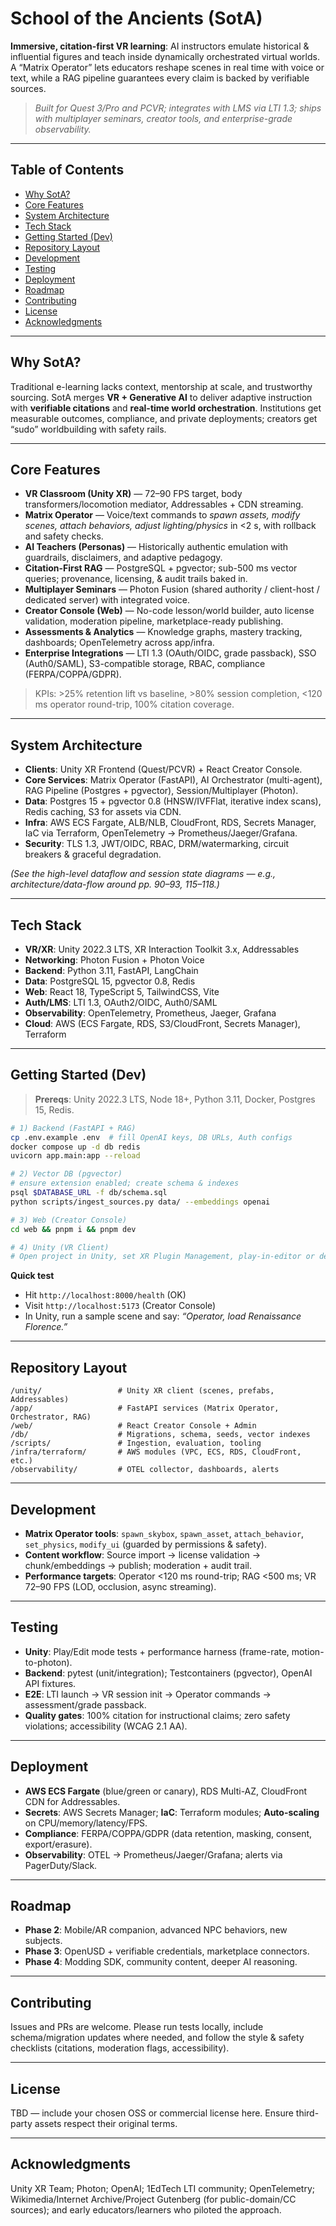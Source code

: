 # School of the Ancients (SotA)

**Immersive, citation-first VR learning**: AI instructors emulate historical & influential figures and teach inside dynamically orchestrated virtual worlds. A “Matrix Operator” lets educators reshape scenes in real time with voice or text, while a RAG pipeline guarantees every claim is backed by verifiable sources.

> *Built for Quest 3/Pro and PCVR; integrates with LMS via LTI 1.3; ships with multiplayer seminars, creator tools, and enterprise-grade observability.*

---

## Table of Contents
- [Why SotA?](#why-sota)
- [Core Features](#core-features)
- [System Architecture](#system-architecture)
- [Tech Stack](#tech-stack)
- [Getting Started (Dev)](#getting-started-dev)
- [Repository Layout](#repository-layout)
- [Development](#development)
- [Testing](#testing)
- [Deployment](#deployment)
- [Roadmap](#roadmap)
- [Contributing](#contributing)
- [License](#license)
- [Acknowledgments](#acknowledgments)

---

## Why SotA?
Traditional e-learning lacks context, mentorship at scale, and trustworthy sourcing. SotA merges **VR + Generative AI** to deliver adaptive instruction with **verifiable citations** and **real-time world orchestration**. Institutions get measurable outcomes, compliance, and private deployments; creators get “sudo” worldbuilding with safety rails.

---

## Core Features
- **VR Classroom (Unity XR)** — 72–90 FPS target, body transformers/locomotion mediator, Addressables + CDN streaming.  
- **Matrix Operator** — Voice/text commands to *spawn assets, modify scenes, attach behaviors, adjust lighting/physics* in <2 s, with rollback and safety checks.  
- **AI Teachers (Personas)** — Historically authentic emulation with guardrails, disclaimers, and adaptive pedagogy.  
- **Citation-First RAG** — PostgreSQL + pgvector; sub-500 ms vector queries; provenance, licensing, & audit trails baked in.  
- **Multiplayer Seminars** — Photon Fusion (shared authority / client-host / dedicated server) with integrated voice.  
- **Creator Console (Web)** — No-code lesson/world builder, auto license validation, moderation pipeline, marketplace-ready publishing.  
- **Assessments & Analytics** — Knowledge graphs, mastery tracking, dashboards; OpenTelemetry across app/infra.  
- **Enterprise Integrations** — LTI 1.3 (OAuth/OIDC, grade passback), SSO (Auth0/SAML), S3-compatible storage, RBAC, compliance (FERPA/COPPA/GDPR).

> KPIs: >25% retention lift vs baseline, >80% session completion, <120 ms operator round-trip, 100% citation coverage.

---

## System Architecture
- **Clients**: Unity XR Frontend (Quest/PCVR) + React Creator Console.  
- **Core Services**: Matrix Operator (FastAPI), AI Orchestrator (multi-agent), RAG Pipeline (Postgres + pgvector), Session/Multiplayer (Photon).  
- **Data**: Postgres 15 + pgvector 0.8 (HNSW/IVFFlat, iterative index scans), Redis caching, S3 for assets via CDN.  
- **Infra**: AWS ECS Fargate, ALB/NLB, CloudFront, RDS, Secrets Manager, IaC via Terraform, OpenTelemetry → Prometheus/Jaeger/Grafana.  
- **Security**: TLS 1.3, JWT/OIDC, RBAC, DRM/watermarking, circuit breakers & graceful degradation.

*(See the high-level dataflow and session state diagrams — e.g., architecture/data-flow around pp. 90–93, 115–118.)*

---

## Tech Stack
- **VR/XR**: Unity 2022.3 LTS, XR Interaction Toolkit 3.x, Addressables  
- **Networking**: Photon Fusion + Photon Voice  
- **Backend**: Python 3.11, FastAPI, LangChain  
- **Data**: PostgreSQL 15, pgvector 0.8, Redis  
- **Web**: React 18, TypeScript 5, TailwindCSS, Vite  
- **Auth/LMS**: LTI 1.3, OAuth2/OIDC, Auth0/SAML  
- **Observability**: OpenTelemetry, Prometheus, Jaeger, Grafana  
- **Cloud**: AWS (ECS Fargate, RDS, S3/CloudFront, Secrets Manager), Terraform

---

## Getting Started (Dev)

> **Prereqs**: Unity 2022.3 LTS, Node 18+, Python 3.11, Docker, Postgres 15, Redis.

```bash
# 1) Backend (FastAPI + RAG)
cp .env.example .env  # fill OpenAI keys, DB URLs, Auth configs
docker compose up -d db redis
uvicorn app.main:app --reload

# 2) Vector DB (pgvector)
# ensure extension enabled; create schema & indexes
psql $DATABASE_URL -f db/schema.sql
python scripts/ingest_sources.py data/ --embeddings openai

# 3) Web (Creator Console)
cd web && pnpm i && pnpm dev

# 4) Unity (VR Client)
# Open project in Unity, set XR Plugin Management, play-in-editor or deploy to Quest/PCVR
```

**Quick test**  
- Hit `http://localhost:8000/health` (OK)  
- Visit `http://localhost:5173` (Creator Console)  
- In Unity, run a sample scene and say: *“Operator, load Renaissance Florence.”*

---

## Repository Layout
```
/unity/                 # Unity XR client (scenes, prefabs, Addressables)
/app/                   # FastAPI services (Matrix Operator, Orchestrator, RAG)
/web/                   # React Creator Console + Admin
/db/                    # Migrations, schema, seeds, vector indexes
/scripts/               # Ingestion, evaluation, tooling
/infra/terraform/       # AWS modules (VPC, ECS, RDS, CloudFront, etc.)
/observability/         # OTEL collector, dashboards, alerts
```

---

## Development
- **Matrix Operator tools**: `spawn_skybox`, `spawn_asset`, `attach_behavior`, `set_physics`, `modify_ui` (guarded by permissions & safety).  
- **Content workflow**: Source import → license validation → chunk/embeddings → publish; moderation + audit trail.  
- **Performance targets**: Operator <120 ms round-trip; RAG <500 ms; VR 72–90 FPS (LOD, occlusion, async streaming).

---

## Testing
- **Unity**: Play/Edit mode tests + performance harness (frame-rate, motion-to-photon).  
- **Backend**: pytest (unit/integration); Testcontainers (pgvector), OpenAI API fixtures.  
- **E2E**: LTI launch → VR session init → Operator commands → assessment/grade passback.  
- **Quality gates**: 100% citation for instructional claims; zero safety violations; accessibility (WCAG 2.1 AA).

---

## Deployment
- **AWS ECS Fargate** (blue/green or canary), RDS Multi-AZ, CloudFront CDN for Addressables.  
- **Secrets**: AWS Secrets Manager; **IaC**: Terraform modules; **Auto-scaling** on CPU/memory/latency/FPS.  
- **Compliance**: FERPA/COPPA/GDPR (data retention, masking, consent, export/erasure).  
- **Observability**: OTEL → Prometheus/Jaeger/Grafana; alerts via PagerDuty/Slack.

---

## Roadmap
- **Phase 2**: Mobile/AR companion, advanced NPC behaviors, new subjects.  
- **Phase 3**: OpenUSD + verifiable credentials, marketplace connectors.  
- **Phase 4**: Modding SDK, community content, deeper AI reasoning.

---

## Contributing
Issues and PRs are welcome. Please run tests locally, include schema/migration updates where needed, and follow the style & safety checklists (citations, moderation flags, accessibility).

---

## License
TBD — include your chosen OSS or commercial license here. Ensure third-party assets respect their original terms.

---

## Acknowledgments
Unity XR Team; Photon; OpenAI; 1EdTech LTI community; OpenTelemetry; Wikimedia/Internet Archive/Project Gutenberg (for public-domain/CC sources); and early educators/learners who piloted the approach.
